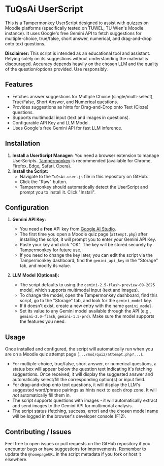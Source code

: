 # TuQsAi UserScript

This is a Tampermonkey UserScript designed to assist with quizzes on Moodle platforms (specifically tested on TUWEL, TU Wien's Moodle instance). It uses Google's free Gemini API to fetch suggestions for multiple-choice, true/false, short answer, numerical, and drag-and-drop onto text questions.

**Disclaimer:** This script is intended as an educational tool and assistant. Relying solely on its suggestions without understanding the material is discouraged. Accuracy depends heavily on the chosen LLM and the quality of the question/options provided. Use responsibly.

## Features

-   Fetches answer suggestions for Multiple Choice (single/multi-select), True/False, Short Answer, and Numerical questions.
-   Provides suggestions as hints for Drag-and-Drop onto Text (Cloze) questions.
-   Supports multimodal input (text and images in questions).
-   Configurable API Key and LLM Model.
-   Uses Google's free Gemini API for fast LLM inference.

## Installation

1.  **Install a UserScript Manager:** You need a browser extension to manage UserScripts. [Tampermonkey](https://www.tampermonkey.net/) is recommended (available for Chrome, Firefox, Edge, Safari, Opera).
2.  **Install the Script:**
    -   Navigate to the `TuQsAi.user.js` file in this repository on GitHub.
    -   Click the "Raw" button.
    -   Tampermonkey should automatically detect the UserScript and prompt you to install it. Click "Install".

## Configuration

1.  **Gemini API Key:**

    -   You need a **free** API key from [Google AI Studio](https://aistudio.google.com/apikey).
    -   The first time you open a Moodle quiz page (`attempt.php`) after installing the script, it will prompt you to enter your Gemini API Key.
    -   Paste your key and click "OK". The key will be stored securely by Tampermonkey for future use.
    -   If you need to change the key later, you can edit the script via the Tampermonkey dashboard, find the `gemini_api_key` in the "Storage" tab, and modify its value.

2.  **LLM Model (Optional):**
    -   The script defaults to using the `gemini-2.5-flash-preview-09-2025` model, which supports multimodal input (text and images).
    -   To change the model, open the Tampermonkey dashboard, find this script, go to the "Storage" tab, and look for the `gemini_model` key.
    -   If it doesn't exist, create a new entry with the name `gemini_model`.
    -   Set its value to any Gemini model available through the API (e.g., `gemini-2.0-flash`, `gemini-1.5-pro`). Make sure the model supports the features you need.

## Usage

Once installed and configured, the script will automatically run when you are on a Moodle quiz attempt page (`.../mod/quiz/attempt.php?...`).

-   For multiple-choice, true/false, short answer, or numerical questions, a status box will appear below the question text indicating it's fetching suggestions. Once received, it will display the suggested answer and automatically select/fill the corresponding option(s) or input field.
-   For drag-and-drop onto text questions, it will display the LLM's suggested word/phrase pairings as hints next to each drop zone. It will _not_ automatically fill them in.
-   The script supports questions with images - it will automatically extract and send images to the Gemini API for multimodal analysis.
-   The script status (fetching, success, error) and the chosen model name will be logged in the browser's developer console (F12).

## Contributing / Issues

Feel free to open issues or pull requests on the GitHub repository if you encounter bugs or have suggestions for improvements. Remember to update the `@homepageURL` in the script metadata if you fork or host it elsewhere.
